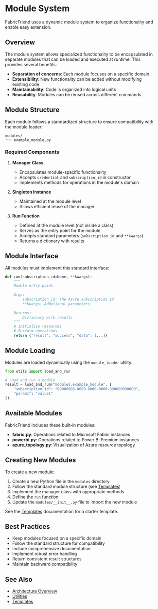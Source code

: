 # Module System

FabricFriend uses a dynamic module system to organize functionality and enable easy extension.

## Overview

The module system allows specialized functionality to be encapsulated in separate modules that can be loaded and executed at runtime. This provides several benefits:

- **Separation of concerns**: Each module focuses on a specific domain
- **Extensibility**: New functionality can be added without modifying existing code
- **Maintainability**: Code is organized into logical units
- **Reusability**: Modules can be reused across different commands

## Module Structure

Each module follows a standardized structure to ensure compatibility with the module loader:

```
modules/
└── example_module.py
```

### Required Components

1. **Manager Class**
   - Encapsulates module-specific functionality
   - Accepts `credential` and `subscription_id` in constructor
   - Implements methods for operations in the module's domain

2. **Singleton Instance**
   - Maintained at the module level
   - Allows efficient reuse of the manager

3. **Run Function**
   - Defined at the module level (not inside a class)
   - Serves as the entry point for the module
   - Accepts standard parameters (`subscription_id` and `**kwargs`)
   - Returns a dictionary with results

## Module Interface

All modules must implement this standard interface:

```python
def run(subscription_id=None, **kwargs):
    """
    Module entry point.
    
    Args:
        subscription_id: The Azure subscription ID
        **kwargs: Additional parameters
        
    Returns:
        Dictionary with results
    """
    # Initialize resources
    # Perform operations
    return {"result": "success", "data": [...]}
```

## Module Loading

Modules are loaded dynamically using the `module_loader` utility:

```python
from utils import load_and_run

# Load and run a module
result = load_and_run("modules.example_module", {
    "subscription_id": "00000000-0000-0000-0000-000000000000",
    "param1": "value1"
})
```

## Available Modules

FabricFriend includes these built-in modules:

- **fabric.py**: Operations related to Microsoft Fabric instances
- **powerbi.py**: Operations related to Power BI Premium instances
- **azure_topology.py**: Visualization of Azure resource topology

## Creating New Modules

To create a new module:

1. Create a new Python file in the `modules` directory
2. Follow the standard module structure (see [Templates](templates.md))
3. Implement the manager class with appropriate methods
4. Define the `run` function
5. Update the `modules/__init__.py` file to import the new module

See the [Templates](templates.md) documentation for a starter template.

## Best Practices

- Keep modules focused on a specific domain
- Follow the standard structure for compatibility
- Include comprehensive documentation
- Implement robust error handling
- Return consistent result structures
- Maintain backward compatibility

## See Also

- [Architecture Overview](architecture.md)
- [Utilities](utilities.md)
- [Templates](templates.md)
